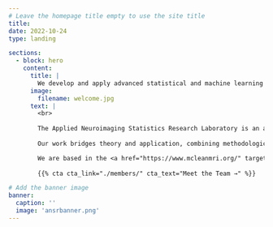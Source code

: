 ```yaml
---
# Leave the homepage title empty to use the site title
title:
date: 2022-10-24
type: landing

sections:
  - block: hero
    content:
      title: |
        We develop and apply advanced statistical and machine learning methods to improve neuroimaging analysis and enhance our understanding of brain function in health and disease.
      image:
        filename: welcome.jpg
      text: |
        <br>
        
        The Applied Neuroimaging Statistics Research Laboratory is an academic research group dedicated to improving statistical methodologies for analyzing functional magnetic resonance imaging (fMRI) data. Our research spans multiple domains, including the development of novel computational tools for studying the brain's structural and functional connectome. We leverage state-of-the-art techniques such as multi-modal data fusion and machine learning to address fundamental questions in neuroimaging and to enhance our understanding of neurological and psychiatric disorders. 
        
        Our work bridges theory and application, combining methodological innovation with empirical investigations in neuroimaging. By integrating advanced statistical approaches with neurobiological data, we aim to refine how we study brain networks, mental illness, and cognitive function.

        We are based in the <a href="https://www.mcleanmri.org/" target="_blank">McLean Imaging Center</a> at McLean Hospital & the <a href="https://psych.hms.harvard.edu/" target="_blank">Department of Psychiatry</a> at Harvard Medical School. 
        
        {{% cta cta_link="./members/" cta_text="Meet the Team →" %}}

# Add the banner image
banner:
  caption: ''
  image: 'ansrbanner.png'
---
```

